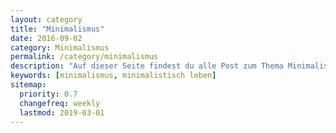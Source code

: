```yaml
---
layout: category
title: "Minimalismus"
date: 2016-09-02
category: Minimalismus
permalink: /category/minimalismus
description: "Auf dieser Seite findest du alle Post zum Thema Minimalismus. Ich habe Beiträge zum Thema wieso unsere Gesellschaft so auf Konsum gepolt ist und warum uns das nicht gut tut. Außerdem gibt es natürlich jede Menge Tipps zum Ausmisten und Minimalisieren."
keywords: [minimalismus, minimalistisch leben]
sitemap:
  priority: 0.7
  changefreq: weekly
  lastmod: 2019-03-01
---
```

